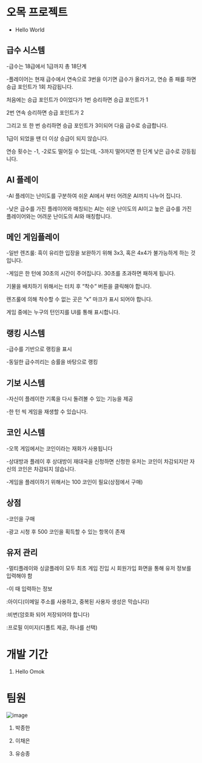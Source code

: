 # 오목 프로젝트
+ Hello World

## 급수 시스템

-급수는 18급에서 1급까지 총 18단계

-플레이어는 현재 급수에서 연속으로 3번을 이기면 급수가 올라가고, 연승 중 패를 하면 승급 포인트가 1회 차감됩니다.

처음에는 승급 포인트가 0이었다가 1번 승리하면 승급 포인트가 1

2번 연속 승리하면 승급 포인트가 2 

그리고 또 한 번 승리하면 승급 포인트가 3이되어 다음 급수로 승급합니다.

1급이 되었을 땐 더 이상 승급이 되지 않습니다.

연승 횟수는 -1, -2로도 떨어질 수 있는데, -3까지 떨어지면 한 단계 낮은 급수로 강등됩니다.


## AI 플레이

-AI 플레이는 난이도를 구분하여 쉬운 AI에서 부터 어려운 AI까지 나누어 집니다.

-낮은 급수를 가진 플레이어와 매칭되는 AI는 쉬운 난이도의 AI이고 높은 급수를 가진 플레이어와는 어려운 난이도의 AI와 매칭합니다.

## 메인 게임플레이

-일반 렌즈룰:
흑이 유리한 입장을 보완하기 위해 3x3, 혹은 4x4가 불가능하게 하는 것입니다.

-게임은 한 턴에 30초의 시간이 주어집니다. 30초를 초과하면 패하게 됩니다.

기물을 배치하기 위해서는 터치 후 “착수” 버튼을 클릭해야 합니다.

렌즈룰에 의해 착수할 수 없는 곳은 “x” 마크가 표시 되어야 합니다.

게임 중에는 누구의 턴인지를 UI를 통해 표시합니다.


## 랭킹 시스템

-급수를 기반으로 랭킹을 표시

-동일한 급수끼리는 승률을 바탕으로 랭킹

## 기보 시스템

-자신이 플레이한 기록을 다시 돌려볼 수 있는 기능을 제공

-한 턴 씩 게임을 재생할 수 있습니다.


## 코인 시스템

-오목 게임에서는 코인이라는 재화가 사용됩니다

-상대방과 플레이 후 상대방이 재대국을 신청하면 신청한 유저는 코인이 차감되지만 자신의 코인은 차감되지 않습니다.

-게임을 플레이하기 위해서는 100 코인이 필요(상점에서 구매)

## 상점

-코인을 구매

-광고 시청 후 500 코인을 획득할 수 있는 항목이 존재

## 유저 관리

-멀티플레이와 싱글플레이 모두 최초 게임 진입 시 회원가입 화면을 통해 유저 정보를 입력해야 함

-이 때 입력하는 정보

:아이디(이메일 주소를 사용하고, 중복된 사용자 생성은 막습니다)

:비번(암호화 되어 저장되어야 합니다)

:프로필 이미지(디폴트 제공, 하나를 선택)




# 개발 기간
1. Hello Omok

# 팀원
![image](https://media-cldnry.s-nbcnews.com/image/upload/rockcms/2022-01/210602-doge-meme-nft-mb-1715-8afb7e.jpg)
1. 박종한

2. 이채은

3. 유승종
